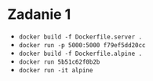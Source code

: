 # Zadanie 1
- `docker build -f Dockerfile.server .`
- `docker run -p 5000:5000 f79ef5dd20cc `
- `docker build -f Dockerfile.alpine .`
- `docker run 5b51c62f0b2b` 
- `docker run -it alpine`